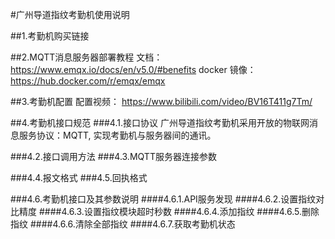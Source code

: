 #广州导道指纹考勤机使用说明

##1.考勤机购买链接

##2.MQTT消息服务器部署教程
文档：
https://www.emqx.io/docs/en/v5.0/#benefits
docker 镜像：
https://hub.docker.com/r/emqx/emqx


##3.考勤机配置
配置视频：
https://www.bilibili.com/video/BV16T411g7Tm/

##4.考勤机接口规范
###4.1.接口协议
广州导道指纹考勤机采用开放的物联网消息服务协议：MQTT,
实现考勤机与服务器间的通讯。

###4.2.接口调用方法
###4.3.MQTT服务器连接参数

###4.4.报文格式
###4.5.回执格式

###4.6.考勤机接口及其参数说明
####4.6.1.API服务发现
####4.6.2.设置指纹对比精度
####4.6.3.设置指纹模块超时秒数
####4.6.4.添加指纹
####4.6.5.删除指纹
####4.6.6.清除全部指纹
####4.6.7.获取考勤机状态

